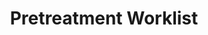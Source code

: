 ---
hackday: 02-liverpool
summary: Organisation and analysis of pretreatment work flow in radiotherapy
team:
- Martin Green
title: Pretreatment Worklist
---